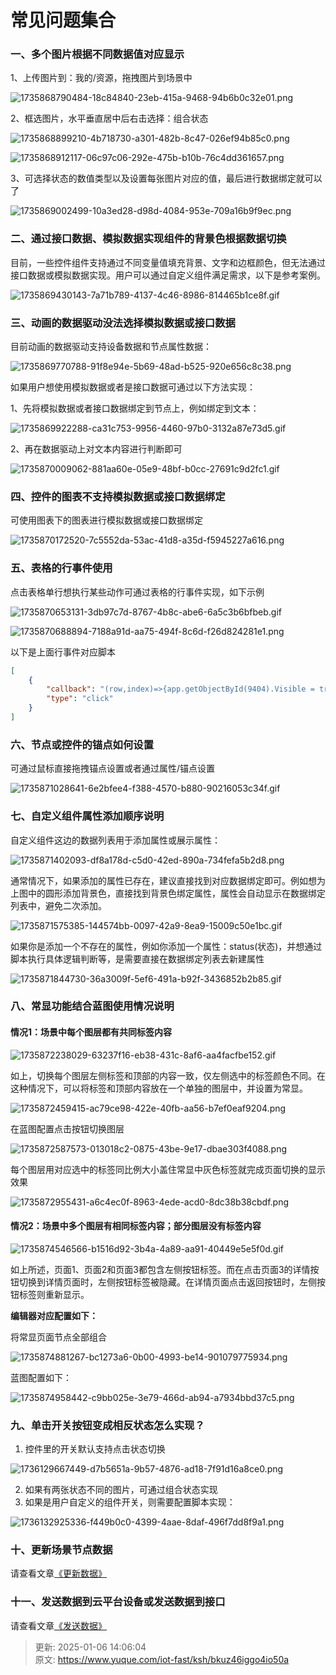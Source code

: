 # 常见问题集合

### 一、多个图片根据不同数据值对应显示
1、上传图片到：我的/资源，拖拽图片到场景中

![1735868790484-18c84840-23eb-415a-9468-94b6b0c32e01.png](./img/esmFhzs0tGHoHq6p/1735868790484-18c84840-23eb-415a-9468-94b6b0c32e01-681284.png)

2、框选图片，水平垂直居中后右击选择：组合状态

![1735868899210-4b718730-a301-482b-8c47-026ef94b85c0.png](./img/esmFhzs0tGHoHq6p/1735868899210-4b718730-a301-482b-8c47-026ef94b85c0-042992.png)

![1735868912117-06c97c06-292e-475b-b10b-76c4dd361657.png](./img/esmFhzs0tGHoHq6p/1735868912117-06c97c06-292e-475b-b10b-76c4dd361657-018812.png)

3、可选择状态的数值类型以及设置每张图片对应的值，最后进行数据绑定就可以了

![1735869002499-10a3ed28-d98d-4084-953e-709a16b9f9ec.png](./img/esmFhzs0tGHoHq6p/1735869002499-10a3ed28-d98d-4084-953e-709a16b9f9ec-079600.png)

### 二、通过接口数据、模拟数据实现组件的背景色根据数据切换
目前，一些控件组件支持通过不同变量值填充背景、文字和边框颜色，但无法通过接口数据或模拟数据实现。用户可以通过自定义组件满足需求，以下是参考案例。

![1735869430143-7a71b789-4137-4c46-8986-814465b1ce8f.gif](./img/esmFhzs0tGHoHq6p/1735869430143-7a71b789-4137-4c46-8986-814465b1ce8f-504265.gif)

### 三、动画的数据驱动没法选择模拟数据或接口数据
目前动画的数据驱动支持设备数据和节点属性数据：

![1735869770788-91f8e94e-5b69-48ad-b525-920e656c8c38.png](./img/esmFhzs0tGHoHq6p/1735869770788-91f8e94e-5b69-48ad-b525-920e656c8c38-214008.png)

如果用户想使用模拟数据或者是接口数据可通过以下方法实现：

1、先将模拟数据或者接口数据绑定到节点上，例如绑定到文本：

![1735869922288-ca31c753-9956-4460-97b0-3132a87e73d5.gif](./img/esmFhzs0tGHoHq6p/1735869922288-ca31c753-9956-4460-97b0-3132a87e73d5-395033.gif)

2、再在数据驱动上对文本内容进行判断即可

![1735870009062-881aa60e-05e9-48bf-b0cc-27691c9d2fc1.gif](./img/esmFhzs0tGHoHq6p/1735870009062-881aa60e-05e9-48bf-b0cc-27691c9d2fc1-082977.gif)

### 四、控件的图表不支持模拟数据或接口数据绑定
可使用图表下的图表进行模拟数据或接口数据绑定

![1735870172520-7c5552da-53ac-41d8-a35d-f5945227a616.png](./img/esmFhzs0tGHoHq6p/1735870172520-7c5552da-53ac-41d8-a35d-f5945227a616-447633.png)

### 五、表格的行事件使用
点击表格单行想执行某些动作可通过表格的行事件实现，如下示例

![1735870653131-3db97c7d-8767-4b8c-abe6-6a5c3b6bfbeb.gif](./img/esmFhzs0tGHoHq6p/1735870653131-3db97c7d-8767-4b8c-abe6-6a5c3b6bfbeb-337168.gif)

![1735870688894-7188a91d-aa75-494f-8c6d-f26d824281e1.png](./img/esmFhzs0tGHoHq6p/1735870688894-7188a91d-aa75-494f-8c6d-f26d824281e1-171890.png)

以下是上面行事件对应脚本

```json
[
    {
        "callback": "(row,index)=>{app.getObjectById(9404).Visible = true;//设置左侧组合不可见 app.getNodeById(211193).setData({'title':row.name,'status':row.status})} //设置标签属性值",
        "type": "click"
    }
]
```

### 六、节点或控件的锚点如何设置
可通过鼠标直接拖拽锚点设置或者通过属性/锚点设置

![1735871028641-6e2bfee4-f388-4570-b880-90216053c34f.gif](./img/esmFhzs0tGHoHq6p/1735871028641-6e2bfee4-f388-4570-b880-90216053c34f-142940.gif)

### 七、自定义组件属性添加顺序说明
自定义组件这边的数据列表用于添加属性或展示属性：

![1735871402093-df8a178d-c5d0-42ed-890a-734fefa5b2d8.png](./img/esmFhzs0tGHoHq6p/1735871402093-df8a178d-c5d0-42ed-890a-734fefa5b2d8-921898.png)

通常情况下，如果添加的属性已存在，建议直接找到对应数据绑定即可。例如想为上图中的圆形添加背景色，直接找到背景色绑定属性，属性会自动显示在数据绑定列表中，避免二次添加。

![1735871575385-144574bb-0097-42a9-8ea9-15009c50e1bc.gif](./img/esmFhzs0tGHoHq6p/1735871575385-144574bb-0097-42a9-8ea9-15009c50e1bc-509849.gif)

如果你是添加一个不存在的属性，例如你添加一个属性：status(状态)，并想通过脚本执行具体逻辑判断等，是需要直接在数据绑定列表去新建属性

![1735871844730-36a3009f-5ef6-491a-b92f-3436852b2b85.gif](./img/esmFhzs0tGHoHq6p/1735871844730-36a3009f-5ef6-491a-b92f-3436852b2b85-983356.gif)

### 八、常显功能结合蓝图使用情况说明
#### 情况1：场景中每个图层都有共同标签内容
![1735872238029-63237f16-eb38-431c-8af6-aa4facfbe152.gif](./img/esmFhzs0tGHoHq6p/1735872238029-63237f16-eb38-431c-8af6-aa4facfbe152-543612.gif)

如上，切换每个图层左侧标签和顶部的内容一致，仅左侧选中的标签颜色不同。在这种情况下，可以将标签和顶部内容放在一个单独的图层中，并设置为常显。

![1735872459415-ac79ce98-422e-40fb-aa56-b7ef0eaf9204.png](./img/esmFhzs0tGHoHq6p/1735872459415-ac79ce98-422e-40fb-aa56-b7ef0eaf9204-709498.png)

在蓝图配置点击按钮切换图层

![1735872587573-013018c2-0875-43be-9e17-dbae303f4088.png](./img/esmFhzs0tGHoHq6p/1735872587573-013018c2-0875-43be-9e17-dbae303f4088-177736.png)

每个图层用对应选中的标签同比例大小盖住常显中灰色标签就完成页面切换的显示效果

![1735872955431-a6c4ec0f-8963-4ede-acd0-8dc38b38cbdf.png](./img/esmFhzs0tGHoHq6p/1735872955431-a6c4ec0f-8963-4ede-acd0-8dc38b38cbdf-865360.png)

#### 情况2：场景中多个图层有相同标签内容；部分图层没有标签内容
![1735874546566-b1516d92-3b4a-4a89-aa91-40449e5e5f0d.gif](./img/esmFhzs0tGHoHq6p/1735874546566-b1516d92-3b4a-4a89-aa91-40449e5e5f0d-222390.gif)

如上所述，页面1、页面2和页面3都包含左侧按钮标签。而在点击页面3的详情按钮切换到详情页面时，左侧按钮标签被隐藏。在详情页面点击返回按钮时，左侧按钮标签则重新显示。

**编辑器对应配置如下：**

将常显页面节点全部组合

![1735874881267-bc1273a6-0b00-4993-be14-901079775934.png](./img/esmFhzs0tGHoHq6p/1735874881267-bc1273a6-0b00-4993-be14-901079775934-131518.png)

蓝图配置如下：

![1735874958442-c9bb025e-3e79-466d-ab94-a7934bbd37c5.png](./img/esmFhzs0tGHoHq6p/1735874958442-c9bb025e-3e79-466d-ab94-a7934bbd37c5-680821.png)

### 九、单击开关按钮变成相反状态怎么实现？
1. 控件里的开关默认支持点击状态切换

![1736129667449-d7b5651a-9b57-4876-ad18-7f91d16a8ce0.png](./img/esmFhzs0tGHoHq6p/1736129667449-d7b5651a-9b57-4876-ad18-7f91d16a8ce0-953144.png)

2. 如果有两张状态不同的图片，可通过组合状态实现
3. 如果是用户自定义的组件开关，则需要配置脚本实现：

![1736132925336-f449b0c0-4399-4aae-8daf-496f7dd8f9a1.png](./img/esmFhzs0tGHoHq6p/1736132925336-f449b0c0-4399-4aae-8daf-496f7dd8f9a1-045222.png)

### 十、更新场景节点数据
请查看文章[《更新数据》](https://www.yuque.com/iot-fast/ksh/pxsi56mz5zam1sof?singleDoc#%20《更新数据》)

### 十一、发送数据到云平台设备或发送数据到接口
请查看文章[《发送数据》](https://www.yuque.com/iot-fast/ksh/ov4kahq9ukq1o7nx?singleDoc#%20《发送数据》)





> 更新: 2025-01-06 14:06:04  
> 原文: <https://www.yuque.com/iot-fast/ksh/bkuz46iggo4io50a>
